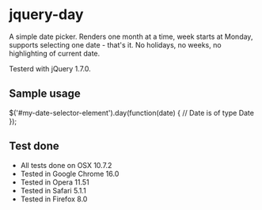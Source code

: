 
jquery-day
=========

A simple date picker. Renders one month at a time, week starts at Monday, supports selecting
one date - that's it. No holidays, no weeks, no highlighting of current
date.

Testerd with jQuery 1.7.0.

Sample usage
------------

  $('#my-date-selector-element').day(function(date) {
    // Date is of type Date
  });


Test done
---------

* All tests done on OSX 10.7.2
* Tested in Google Chrome 16.0
* Tested in Opera 11.51
* Tested in Safari 5.1.1
* Tested in Firefox 8.0
